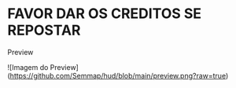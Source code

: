# FAVOR DAR OS CREDITOS SE REPOSTAR

Preview

![Imagem do Preview]
(https://github.com/Semmap/hud/blob/main/preview.png?raw=true)